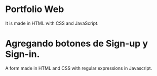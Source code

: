 # Portfolio Web

It is made in HTML with CSS and JavaScript.

# Agregando botones de Sign-up y Sign-in.

A form made in HTML and CSS with regular expressions in Javascript.
